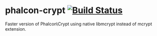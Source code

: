 # phalcon-crypt [![Build Status](https://travis-ci.org/sjinks/phalcon-crypt.png?branch=master)](https://travis-ci.org/sjinks/phalcon-crypt)

Faster version of Phalcon\Crypt using native libmcrypt instead of mcrypt extension.

